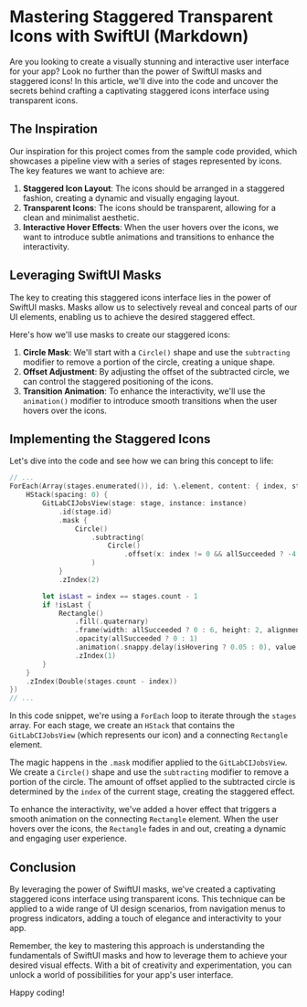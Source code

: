 # Mastering Staggered Transparent Icons with SwiftUI (Markdown)

Are you looking to create a visually stunning and interactive user interface for your app? Look no further than the power of SwiftUI masks and staggered icons! In this article, we'll dive into the code and uncover the secrets behind crafting a captivating staggered icons interface using transparent icons.

## The Inspiration

Our inspiration for this project comes from the sample code provided, which showcases a pipeline view with a series of stages represented by icons. The key features we want to achieve are:

1. **Staggered Icon Layout**: The icons should be arranged in a staggered fashion, creating a dynamic and visually engaging layout.
2. **Transparent Icons**: The icons should be transparent, allowing for a clean and minimalist aesthetic.
3. **Interactive Hover Effects**: When the user hovers over the icons, we want to introduce subtle animations and transitions to enhance the interactivity.

## Leveraging SwiftUI Masks

The key to creating this staggered icons interface lies in the power of SwiftUI masks. Masks allow us to selectively reveal and conceal parts of our UI elements, enabling us to achieve the desired staggered effect.

Here's how we'll use masks to create our staggered icons:

1. **Circle Mask**: We'll start with a `Circle()` shape and use the `subtracting` modifier to remove a portion of the circle, creating a unique shape.
2. **Offset Adjustment**: By adjusting the offset of the subtracted circle, we can control the staggered positioning of the icons.
3. **Transition Animation**: To enhance the interactivity, we'll use the `animation()` modifier to introduce smooth transitions when the user hovers over the icons.

## Implementing the Staggered Icons

Let's dive into the code and see how we can bring this concept to life:

```swift
// ...
ForEach(Array(stages.enumerated()), id: \.element, content: { index, stage in
    HStack(spacing: 0) {
        GitLabCIJobsView(stage: stage, instance: instance)
            .id(stage.id)
            .mask {
                Circle()
                    .subtracting(
                        Circle()
                            .offset(x: index != 0 && allSucceeded ? -4 : -26)
                    )
            }
            .zIndex(2)

        let isLast = index == stages.count - 1
        if !isLast {
            Rectangle()
                .fill(.quaternary)
                .frame(width: allSucceeded ? 0 : 6, height: 2, alignment: .center)
                .opacity(allSucceeded ? 0 : 1)
                .animation(.snappy.delay(isHovering ? 0.05 : 0), value: isHovering)
                .zIndex(1)
        }
    }
    .zIndex(Double(stages.count - index))
})
// ...
```

In this code snippet, we're using a `ForEach` loop to iterate through the `stages` array. For each stage, we create an `HStack` that contains the `GitLabCIJobsView` (which represents our icon) and a connecting `Rectangle` element.

The magic happens in the `.mask` modifier applied to the `GitLabCIJobsView`. We create a `Circle()` shape and use the `subtracting` modifier to remove a portion of the circle. The amount of offset applied to the subtracted circle is determined by the `index` of the current stage, creating the staggered effect.

To enhance the interactivity, we've added a hover effect that triggers a smooth animation on the connecting `Rectangle` element. When the user hovers over the icons, the `Rectangle` fades in and out, creating a dynamic and engaging user experience.

## Conclusion

By leveraging the power of SwiftUI masks, we've created a captivating staggered icons interface using transparent icons. This technique can be applied to a wide range of UI design scenarios, from navigation menus to progress indicators, adding a touch of elegance and interactivity to your app.

Remember, the key to mastering this approach is understanding the fundamentals of SwiftUI masks and how to leverage them to achieve your desired visual effects. With a bit of creativity and experimentation, you can unlock a world of possibilities for your app's user interface.

Happy coding!

